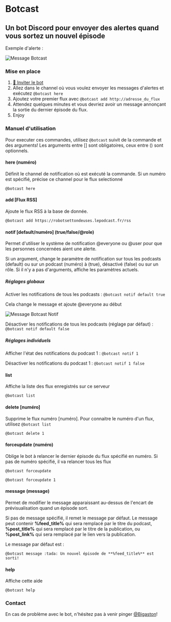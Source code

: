 # Botcast
## Un bot Discord pour envoyer des alertes quand vous sortez un nouvel épisode

Exemple d'alerte :

![Message Botcast](https://i.imgur.com/e1oUBmh.png)

### Mise en place

1. [🤖 Inviter le bot](https://discordapp.com/oauth2/authorize?client_id=601394082689974282&scope=bot&permissions=191552)
2. Allez dans le channel où vous voulez envoyer les messages d'alertes et exécutez `@botcast here`
3. Ajoutez votre premier flux avec `@botcast add http://adresse_du_flux`
4. Attendez quelques minutes et vous devriez avoir un message annonçant la sortie du dernier épisode du flux.
5. Enjoy

### Manuel d'utilisation
Pour executer ces commandes, utilisez `@botcast` suivit de la commande et des arguments!
Les arguments entre [] sont obligatoires, ceux entre () sont optionnels.

#### here (numéro)
Définit le channel de notification où est exécuté la commande. Si un numéro est spécifié, précise ce channel pour le flux selectionné

```@botcast here```


#### add [Flux RSS]
Ajoute le flux RSS à la base de donnée.

```@botcast add https://robotsettondeuses.lepodcast.fr/rss```


#### notif [default/numéro] (true/false/@role)
Permet d'utiliser le système de notification @everyone ou @user pour que les personnes concernées aient une alerte.

Si un argument, change le paramètre de notification sur tous les podcasts (default) ou sur un podcast (numéro) à (true), désactivé (false) ou sur un rôle. Si il n'y a pas d'arguments, affiche les paramètres actuels.

##### Réglages globaux

Activer les notifications de tous les podcasts : ```@botcast notif default true```

Cela change le message et ajoute @everyone au début

![Message Botcast Notif](https://i.imgur.com/rXAVUrY.png)

Désactiver les notifications de tous les podcasts (réglage par défaut) : ```@botcast notif default false```

##### Réglages individuels

Afficher l'état des notifications du podcast 1 : ```@botcast notif 1``` 

Désactiver les notifications du podcast 1 : ```@botcast notif 1 false```



#### list
Affiche la liste des flux enregistrés sur ce serveur

```@botcast list``` 

#### delete [numéro]
Supprime le flux numéro [numéro]. Pour connaitre le numéro d'un flux, utilisez `@botcast list`

```@botcast delete 1``` 


#### forceupdate (numéro)
Oblige le bot à relancer le dernier épisode du flux spécifié en numéro. Si pas de numéro spécifié, il va relancer tous les flux

```@botcast forceupdate``` 

```@botcast forceupdate 1``` 


#### message (message)
Permet de modifier le message apparaissant au-dessus de l'encart de prévisualisation quand un épisode sort. 

Si pas de message spécifié, il remet le message par défaut. Le message peut contenir **%feed_title%** qui sera remplacé par le titre du podcast, **%post_title%** qui sera remplacé par le titre de la publication, ou **%post_link%** qui sera remplacé par le lien vers la publication.

Le message par défaut est :

```@botcast message :tada: Un nouvel épisode de **%feed_title%** est sorti!```

#### help
Affiche cette aide

```@botcast help``` 


### Contact
En cas de problème avec le bot, n'hésitez pas à venir pinger [@Bigaston](https://twitter.com/Bigaston)!
